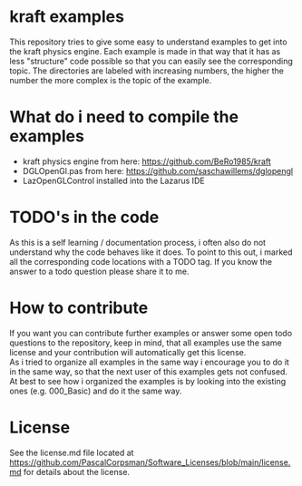 # kraft examples
This repository tries to give some easy to understand examples to get into the kraft physics engine.
Each example is made in that way that it has as less "structure" code possible so that you can easily see the corresponding topic.
The directories are labeled with increasing numbers, the higher the number the more complex is the topic of the example.

# What do i need to compile the examples
- kraft physics engine from here: https://github.com/BeRo1985/kraft
- DGLOpenGl.pas from here: https://github.com/saschawillems/dglopengl
- LazOpenGLControl installed into the Lazarus IDE

# TODO's in the code
As this is a self learning / documentation process, i often also do not understand why the code behaves like it does. To point to this out, i marked all the corresponding code locations with a TODO tag. If you know the answer to a todo question please share it to me.

# How to contribute
If you want you can contribute further examples or answer some open todo questions to the repository, keep in mind, that all examples use the same license and your contribution will automatically get this license. <br>
As i tried to organize all examples in the same way i encourage you to do it in the same way, so that the next user of this examples gets not confused.
At best to see how i organized the examples is by looking into the existing ones (e.g. 000_Basic) and do it the same way.

# License
See the license.md file located at https://github.com/PascalCorpsman/Software_Licenses/blob/main/license.md for details about the license.
